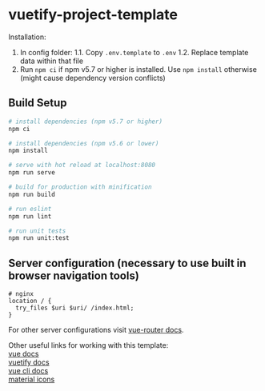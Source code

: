 # vuetify-project-template

Installation:

1. In config folder:
  1.1. Copy `.env.template` to `.env`
  1.2. Replace template data within that file
2. Run `npm ci` if npm v5.7 or higher is installed. Use `npm install` otherwise (might cause dependency version conflicts)

## Build Setup

``` bash
# install dependencies (npm v5.7 or higher)
npm ci

# install dependencies (npm v5.6 or lower)
npm install

# serve with hot reload at localhost:8080
npm run serve

# build for production with minification
npm run build

# run eslint
npm run lint

# run unit tests
npm run unit:test
```

## Server configuration (necessary to use built in browser navigation tools)

```
# nginx
location / {
  try_files $uri $uri/ /index.html;
}
```

For other server configurations visit [vue-router docs](https://router.vuejs.org/guide/essentials/history-mode.html#example-server-configurations).

Other useful links for working with this template:  
[vue docs](https://vuejs.org/)  
[vuetify docs](https://vuetifyjs.com/)  
[vue cli docs](https://cli.vuejs.org/)  
[material icons](https://material.io/tools/icons/)
